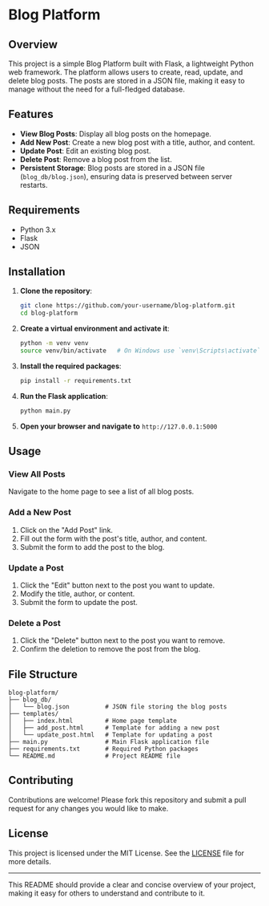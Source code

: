 # Blog Platform

## Overview

This project is a simple Blog Platform built with Flask, a lightweight Python web framework. The platform allows users to create, read, update, and delete blog posts. 
The posts are stored in a JSON file, making it easy to manage without the need for a full-fledged database.

## Features

- **View Blog Posts**: Display all blog posts on the homepage.
- **Add New Post**: Create a new blog post with a title, author, and content.
- **Update Post**: Edit an existing blog post.
- **Delete Post**: Remove a blog post from the list.
- **Persistent Storage**: Blog posts are stored in a JSON file (`blog_db/blog.json`), ensuring data is preserved between server restarts.

## Requirements

- Python 3.x
- Flask
- JSON

## Installation

1. **Clone the repository**:
   ```bash
   git clone https://github.com/your-username/blog-platform.git
   cd blog-platform
   ```

2. **Create a virtual environment and activate it**:
   ```bash
   python -m venv venv
   source venv/bin/activate   # On Windows use `venv\Scripts\activate`
   ```

3. **Install the required packages**:
   ```bash
   pip install -r requirements.txt
   ```

4. **Run the Flask application**:
   ```bash
   python main.py
   ```

5. **Open your browser and navigate to** `http://127.0.0.1:5000`

## Usage

### View All Posts

Navigate to the home page to see a list of all blog posts.

### Add a New Post

1. Click on the "Add Post" link.
2. Fill out the form with the post's title, author, and content.
3. Submit the form to add the post to the blog.

### Update a Post

1. Click the "Edit" button next to the post you want to update.
2. Modify the title, author, or content.
3. Submit the form to update the post.

### Delete a Post

1. Click the "Delete" button next to the post you want to remove.
2. Confirm the deletion to remove the post from the blog.

## File Structure

```
blog-platform/
├── blog_db/
│   └── blog.json          # JSON file storing the blog posts
├── templates/
│   ├── index.html         # Home page template
│   ├── add_post.html      # Template for adding a new post
│   └── update_post.html   # Template for updating a post
├── main.py                # Main Flask application file
├── requirements.txt       # Required Python packages
└── README.md              # Project README file
```

## Contributing

Contributions are welcome! Please fork this repository and submit a pull request for any changes you would like to make.

## License

This project is licensed under the MIT License. See the [LICENSE](LICENSE) file for more details.

---

This README should provide a clear and concise overview of your project, making it easy for others to understand and contribute to it.
